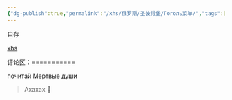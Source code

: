 ```yaml
---
{"dg-publish":true,"permalink":"/xhs/俄罗斯/圣彼得堡/Гоголь菜单/","tags":["rednote","圣彼得堡"],"updated":"2025-03-30T20:40:27.846+08:00"}
---
```


 

自存

[xhs](https://www.xiaohongshu.com/explore/63fbcaf7000000001203c303?xsec_token=AB7egh8uKeqo18AcVNvekfnplyyBTu45__IOTZsFwl_cI=&xsec_source=pc_user)

评论区：===========

почитай Мертвые души

> Ахахах 🤣